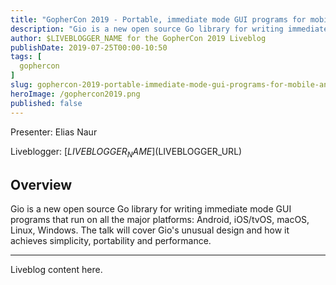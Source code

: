 ```yaml
---
title: "GopherCon 2019 - Portable, immediate mode GUI programs for mobile and desktop in 100% Go"
description: "Gio is a new open source Go library for writing immediate mode GUI programs that run on all the major platforms: Android, iOS/tvOS, macOS, Linux, Windows. The talk will cover Gio's unusual design and how it achieves simplicity, portability and performance."
author: $LIVEBLOGGER_NAME for the GopherCon 2019 Liveblog
publishDate: 2019-07-25T00:00-10:50
tags: [
  gophercon
]
slug: gophercon-2019-portable-immediate-mode-gui-programs-for-mobile-and-desktop-in-100-go
heroImage: /gophercon2019.png
published: false
---
```


Presenter: Elias Naur

Liveblogger: [$LIVEBLOGGER_NAME]($LIVEBLOGGER_URL)

## Overview

Gio is a new open source Go library for writing immediate mode GUI programs that run on all the major platforms: Android, iOS/tvOS, macOS, Linux, Windows. The talk will cover Gio's unusual design and how it achieves simplicity, portability and performance.

---

Liveblog content here.

